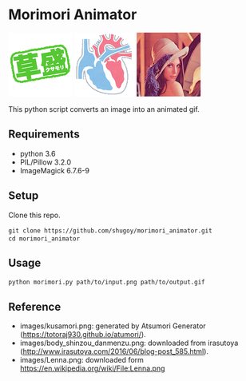 # Morimori Animator

<img src=images/kusamori.gif> <img src=images/shinzou.gif> <img src=images/Lenna.gif>

This python script converts an image into an animated gif.

## Requirements
- python 3.6
- PIL/Pillow 3.2.0
- ImageMagick 6.7.6-9

## Setup
Clone this repo.
```
git clone https://github.com/shugoy/morimori_animator.git
cd morimori_animator
```

## Usage
```
python morimori.py path/to/input.png path/to/output.gif
```

## Reference
- images/kusamori.png: generated by Atsumori Generator (https://totoraj930.github.io/atumori/).
- images/body_shinzou_danmenzu.png: downloaded from irasutoya (http://www.irasutoya.com/2016/06/blog-post_585.html).
- images/Lenna.png: downloaded form https://en.wikipedia.org/wiki/File:Lenna.png